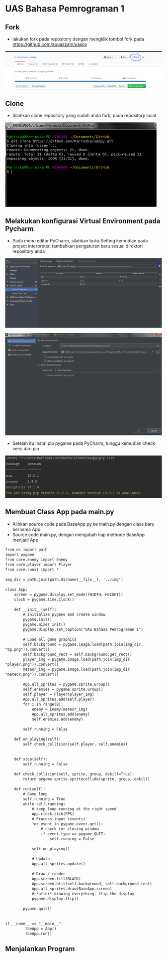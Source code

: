 # UAS Bahasa Pemrograman 1

## Fork
* lakukan fork pada repository dengan mengklik tombol fork pada https://github.com/abuazzam/uaspy

![github](https://github.com/Marinska/uaspy/blob/master/1.PNG)

## Clone
*  Silahkan clone repository yang sudah anda fork, pada repository local

![github](https://github.com/Marinska/uaspy/blob/master/2.PNG)


## Melakukan konfigurasi Virtual Environment pada Pycharm
*  Pada menu editor PyCharm, silahkan buka Setting kemudian pada project interpreter, tambahkan pengaturan baru sesuai direktori repository anda

![github](https://github.com/Marinska/uaspy/blob/master/3.PNG)

![github](https://github.com/Marinska/uaspy/blob/master/4.PNG)

*  Setelah itu Instal pip pygame pada PyCharm, tunggu kemudian check versi dari pip

![github](https://github.com/Marinska/uaspy/blob/master/5.PNG)


## Membuat Class App pada main.py
*  Alihkan source code pada BaseApp.py ke main.py dengan class baru bernama App:
*  Source code main.py, dengan mengubah tiap methode BaseApp menjadi App
```
from os import path
import pygame
from core.enemy import Enemy
from core.player import Player
from core.const import *

img_dir = path.join(path.dirname(__file__), '../img')

class App:
    screen = pygame.display.set_mode((WIDTH, HEIGHT))
    clock = pygame.time.Clock()

    def __init__(self):
        # initialize pygame and create window
        pygame.init()
        pygame.mixer.init()
        pygame.display.set_caption("UAS Bahasa Pemrograman 1")

        # Load all game graphics
        self.background = pygame.image.load(path.join(img_dir, "bg.png")).convert()
        self.background_rect = self.background.get_rect()
        player_img = pygame.image.load(path.join(img_dir, "player.png")).convert()
        meteor_img = pygame.image.load(path.join(img_dir, "meteor.png")).convert()

        App.all_sprites = pygame.sprite.Group()
        self.enemies = pygame.sprite.Group()
        self.player = Player(player_img)
        App.all_sprites.add(self.player)
        for i in range(8):
            enemy = Enemy(meteor_img)
            App.all_sprites.add(enemy)
            self.enemies.add(enemy)

        self.running = False

    def on_playing(self):
        self.check_collision(self.player, self.enemies)


    def stop(self):
        self.running = False

    def check_collision(self, sprite, group, dokill=True):
        return pygame.sprite.spritecollide(sprite, group, dokill)

    def run(self):
        # Game loop
        self.running = True
        while self.running:
            # keep loop running at the right speed
            App.clock.tick(FPS)
            # Process input (events)
            for event in pygame.event.get():
                # check for closing window
                if event.type == pygame.QUIT:
                    self.running = False

            self.on_playing()

            # Update
            App.all_sprites.update()

            # Draw / render
            App.screen.fill(BLACK)
            App.screen.blit(self.background, self.background_rect)
            App.all_sprites.draw(BaseApp.screen)
            # *after* drawing everything, flip the display
            pygame.display.flip()

        pygame.quit()


if __name__ == "__main__":
         theApp = App()
         theApp.run()
```

## Menjalankan Program
